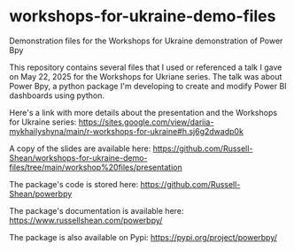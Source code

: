 # workshops-for-ukraine-demo-files
Demonstration files for the Workshops for Ukraine demonstration of Power Bpy

This repository contains several files that I used or referenced a talk I gave on May 22, 2025 for the Workshops for Ukriane series. The talk was about Power Bpy, a python package I'm developing to create and modify Power BI dashboards using python.        

Here's a link with more details about the presentation and the Workshops for Ukraine series: https://sites.google.com/view/dariia-mykhailyshyna/main/r-workshops-for-ukraine#h.sj6g2dwadp0k      

A copy of the slides are available here: https://github.com/Russell-Shean/workshops-for-ukraine-demo-files/tree/main/workshop%20files/presentation       

The package's code is stored here: https://github.com/Russell-Shean/powerbpy          

The package's documentation is available here: https://www.russellshean.com/powerbpy/      

The package is also available on Pypi: https://pypi.org/project/powerbpy/
